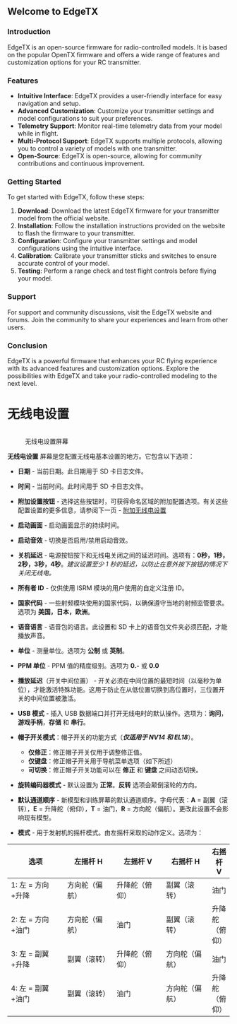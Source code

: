## Welcome to EdgeTX

### Introduction

EdgeTX is an open-source firmware for radio-controlled models. It is based on the popular OpenTX firmware and offers a wide range of features and customization options for your RC transmitter.

### Features

- **Intuitive Interface**: EdgeTX provides a user-friendly interface for easy navigation and setup.
- **Advanced Customization**: Customize your transmitter settings and model configurations to suit your preferences.
- **Telemetry Support**: Monitor real-time telemetry data from your model while in flight.
- **Multi-Protocol Support**: EdgeTX supports multiple protocols, allowing you to control a variety of models with one transmitter.
- **Open-Source**: EdgeTX is open-source, allowing for community contributions and continuous improvement.

### Getting Started

To get started with EdgeTX, follow these steps:

1. **Download**: Download the latest EdgeTX firmware for your transmitter model from the official website.
2. **Installation**: Follow the installation instructions provided on the website to flash the firmware to your transmitter.
3. **Configuration**: Configure your transmitter settings and model configurations using the intuitive interface.
4. **Calibration**: Calibrate your transmitter sticks and switches to ensure accurate control of your model.
5. **Testing**: Perform a range check and test flight controls before flying your model.

### Support

For support and community discussions, visit the EdgeTX website and forums. Join the community to share your experiences and learn from other users.

### Conclusion

EdgeTX is a powerful firmware that enhances your RC flying experience with its advanced features and customization options. Explore the possibilities with EdgeTX and take your radio-controlled modeling to the next level.

# 无线电设置

<figure><img src="/.gitbook/assets/RadioSetup.png" alt=""><figcaption><p>无线电设置屏幕</p></figcaption></figure>

**无线电设置** 屏幕是您配置无线电基本设置的地方。它包含以下选项：

- **日期** - 当前日期。此日期用于 SD 卡日志文件。

- **时间** - 当前时间。此时间用于 SD 卡日志文件。

- **附加设置按钮** - 选择这些按钮时，可获得命名区域的附加配置选项。有关这些配置设置的更多信息，请参阅下一页 - [附加无线电设置](additional-radio-settings.md)

- **启动画面** - 启动画面显示的持续时间。

- **启动音效** - 切换是否启用/禁用启动音效。

- **关机延迟** - 电源按钮按下和无线电关闭之间的延迟时间。选项有：**0秒，1秒，2秒，3秒，4秒**。_建议设置至少 1 秒的延迟，以防止在意外按下按钮的情况下关闭无线电。_

- **所有者 ID** - 仅供使用 ISRM 模块的用户使用的自定义注册 ID。

- **国家代码** - 一些射频模块使用的国家代码，以确保遵守当地的射频监管要求。选项为 **美国，日本，欧洲**。

- **语音语言** - 语音包的语言。此设置和 SD 卡上的语音包文件夹必须匹配，才能播放声音。

- **单位** - 测量单位。选项为 **公制** 或 **英制**。

- **PPM 单位** - PPM 值的精度级别。选项为 **0.-** 或 **0.0**

- **播放延迟**（开关中间位置） - 开关必须在中间位置的最短时间（以毫秒为单位），才能激活特殊功能。这用于防止在从低位置切换到高位置时，三位置开关的中间位置被激活。

- **USB 模式** - 插入 USB 数据端口并打开无线电时的默认操作。选项为：**询问**，**游戏手柄**，**存储** 和 **串行**。

- **帽子开关模式**：帽子开关的功能方式（_**仅适用于 NV14 和 EL18**_）。

  - **仅修正**：修正帽子开关仅用于调整修正值。
  - **仅键盘**：修正帽子开关用于导航菜单选项（如下所述）
  - **可切换**：修正帽子开关功能可以在 **修正** 和 **键盘** 之间动态切换。

- **旋转编码器模式** - 默认设置为 **正常**。**反转** 选项会颠倒滚轮的方向。

- **默认通道顺序** - 新模型和训练屏幕的默认通道顺序。字母代表：**A** = 副翼（滚转），**E** = 升降舵（俯仰），**T** = 油门，**R** = 方向舵（偏航）。更改此设置不会影响现有模型。

- **模式** - 用于发射机的摇杆模式。由左摇杆采取的动作定义。选项为：

<table><thead><tr><th width="181">选项</th><th width="148">左摇杆 H</th><th width="149">左摇杆 V</th><th width="133">右摇杆 H</th><th>右摇杆 V</th></tr></thead><tbody><tr><td>1: 左 = 方向+升降</td><td>方向舵（偏航）</td><td>升降舵（俯仰）</td><td>副翼（滚转）</td><td>油门</td></tr><tr><td>2: 左 = 方向+油门</td><td>方向舵（偏航）</td><td>油门</td><td>副翼（滚转）</td><td>升降舵（俯仰）</td></tr><tr><td>3: 左 = 副翼+升降</td><td>副翼（滚转）</td><td>升降舵（俯仰）</td><td>方向舵（偏航）</td><td>油门</td></tr><tr><td>4: 左 = 副翼+油门</td><td>副翼（滚转）</td><td>油门</td><td>方向舵（偏航）</td><td>升降舵（俯仰）</td></tr></tbody></table>